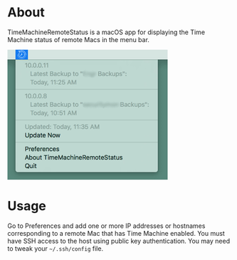 # About

TimeMachineRemoteStatus is a macOS app for displaying the Time Machine status of remote Macs in the menu bar.

![Screenshot](./screenshot.png)

# Usage

Go to Preferences and add one or more IP addresses or hostnames corresponding to a remote Mac that has Time Machine enabled. You must have SSH access to the host using public key authentication. You may need to tweak your `~/.ssh/config` file.

